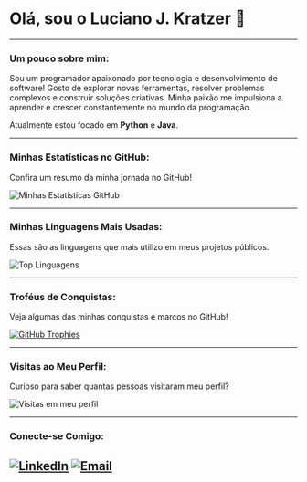 # Olá, sou o **Luciano J. Kratzer** 👋

---

### Um pouco sobre mim:

Sou um programador apaixonado por tecnologia e desenvolvimento de software! Gosto de explorar novas ferramentas, resolver problemas complexos e construir soluções criativas. Minha paixão me impulsiona a aprender e crescer constantemente no mundo da programação.

Atualmente estou focado em **Python** e **Java**.

---

### Minhas Estatísticas no GitHub:

Confira um resumo da minha jornada no GitHub!

![Minhas Estatísticas GitHub](https://github-readme-stats.vercel.app/api?username=LucianoKRTZ&show_icons=true&theme=dark&include_all_commits=true&count_private=true)

---

### Minhas Linguagens Mais Usadas:

Essas são as linguagens que mais utilizo em meus projetos públicos.

![Top Linguagens](https://github-readme-stats.vercel.app/api/top-langs/?username=LucianoKRTZ&layout=compact&theme=dark&hide_title=true)

---

### Troféus de Conquistas:

Veja algumas das minhas conquistas e marcos no GitHub!

[![GitHub Trophies](https://github-profile-trophy.vercel.app/?username=LucianoKRTZ&theme=dark&no-frame=true&no-bg=true)](https://github.com/ryo-ma/github-profile-trophy)

---

### Visitas ao Meu Perfil:

Curioso para saber quantas pessoas visitaram meu perfil?

![Visitas em meu perfil](https://komarev.com/ghpvc/?username=LucianoKRTZ&color=ff0000&label=Você+é+o+visitante+nº:)

---

### Conecte-se Comigo:

[![LinkedIn](https://img.shields.io/badge/LinkedIn-0077B5?style=for-the-badge&logo=linkedin&logoColor=white)](https://www.linkedin.com/in/luciano-jose-kratzer)
[![Email](https://img.shields.io/badge/Email-D14836?style=for-the-badge&logo=gmail&logoColor=white)](mailto:lucianokratzer@hotmail.com)
---
